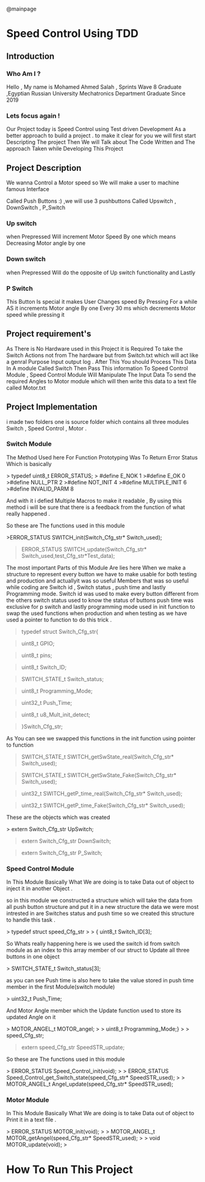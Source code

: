 @mainpage
<h1>Speed Control Using TDD</h1>

<h2> Introduction</h2>

<h3> Who Am I ?</h3>
<p>

Hello , My name is Mohamed Ahmed Salah , Sprints Wave 8 Graduate ,Egyptian Russian University Mechatronics Department Graduate Since 2019 

<h3> Lets focus again !</h3>
<p>
Our Project today is Speed Control using Test driven Development As a better approach to build a project . to make it clear for you we will  first start Descripting The project Then We will Talk about The Code Written and The approach Taken while Developing This Project    
</p>
<h2> Project Description </h2>
<p>
We wanna Control a Motor speed so We will make a user to machine famous Interface 
</p>
<p>
Called Push Buttons :) ,we will use 3 pushbuttons Called Upswitch , DownSwitch  , P_Switch 
</p>
<h3>  Up switch </h3>
<p>
when Prepressed Will increment Motor Speed By one which means Decreasing Motor angle by one 
</p>

<h3> Down switch</h3>
<p>
when Prepressed Will do the opposite of Up switch functionality and Lastly 
</p>

<h3> P Switch </h3>
<p>
This Button Is special it makes User Changes speed By Pressing For a while AS it increments Motor angle By one Every 30 ms which decrements Motor speed while pressing it 
</p>

<h2> Project requirement's</h2>
<p>
As There is No Hardware used in this Project it is Required To take the Switch Actions not from The hardware but from Switch.txt which will act like a genral Purpose Input output  log . After This You should Process This Data In A module Called Switch Then Pass This information To Speed Control Module , Speed Control Module Will Manipulate The Input Data To send the required Angles to Motor module which will then write this data to a text file called Motor.txt
</p>
<h2> Project Implementation  </h2>
<p>
i made two folders one is source folder which contains all three modules 
Switch  , Speed Control , Motor .
</p>
<h3>  Switch Module </h3>
<p>
The Method Used here For Function Prototyping Was To Return Error Status 
Which is basically 
</p>
> typedef uint8_t ERROR_STATUS;
> #define E_NOK        1
>#define E_OK         0 
>#define NULL_PTR    2
>#define NOT_INIT    4
>#define MULTIPLE_INIT 6
>#define INVALID_PARM  8

<p>
And with it i defied Multiple Macros to make it readable , By using this  method i will be sure that there is a feedback from the function of what  really happened .

So these are The functions used in this module 
</p>
>ERROR_STATUS  SWITCH_init(Switch_Cfg_str* Switch_used);

>ERROR_STATUS SWITCH_update(Switch_Cfg_str* Switch_used,test_Cfg_str*Test_data);
<p>
The most important Parts of this Module Are lies here When we make a structure to represent every button we have to make usable for both testing and production and actuallyit was so useful 
Members that was so useful while coding are Switch id , Switch status , push time and lastly Programming mode.
Switch id was used to make every button different from the others 
switch status used to know the status of buttons 
push time was exclusive for p switch 
and lastly programming mode used in init function to swap the used functions when production and when testing as we have used a pointer to function to do this trick .
</p>

>   typedef struct Switch_Cfg_str{

>	uint8_t GPIO;

>	uint8_t pins;

>	uint8_t Switch_ID;

>   SWITCH_STATE_t Switch_status;

>   uint8_t Programming_Mode;

>   uint32_t Push_Time;

>   uint8_t u8_Mult_init_detect;

>   }Switch_Cfg_str;
<p>
As You can see we swapped this functions in the init function using pointer to function 
</p>

>SWITCH_STATE_t  SWITCH_getSwState_real(Switch_Cfg_str* Switch_used);

>SWITCH_STATE_t  SWITCH_getSwState_Fake(Switch_Cfg_str* Switch_used);

>uint32_t  SWITCH_getP_time_real(Switch_Cfg_str* Switch_used);

>uint32_t  SWITCH_getP_time_Fake(Switch_Cfg_str* Switch_used);
<p>
These are the objects which was created
</p>
>   extern Switch_Cfg_str UpSwitch;

>   extern Switch_Cfg_str DownSwitch;

>   extern Switch_Cfg_str P_Switch;


<h3>  Speed Control Module</h3>
<p>
In This Module Basically What We are doing is to take Data out of object to inject it in another Object . 

so in this module we constructed a structure which will take the data from all push button structure and put it in a new structure 
the data we were most intrested in are Switches status and push time so we created this structure to handle this task .
</p>
>  typedef struct speed_Cfg_str
>  
>  {  uint8_t Switch_ID[3];
<p>
So Whats really happening here is we used the switch id from switch module as an index to this array member of our struct to Update all three buttons in one object
</p>
>  SWITCH_STATE_t Switch_status[3];
<p>
as you can see Push time is also here to take the value stored in push time member in the first Module(switch module)
</p>
>	uint32_t Push_Time;
<p>
And Motor Angle member which the Update function used to store its updated Angle on it 
</p>
>   MOTOR_ANGEL_t MOTOR_angel;
>   
>  uint8_t Programming_Mode;}
>
>  speed_Cfg_str;

> extern speed_Cfg_str SpeedSTR_update;
<p>
 So these are The functions used in this module
 </p>
>   ERROR_STATUS Speed_Control_init(void);
>   
>	ERROR_STATUS Speed_Control_get_Switch_state(speed_Cfg_str* SpeedSTR_used);
>   
>   MOTOR_ANGEL_t Angel_update(speed_Cfg_str* SpeedSTR_used);


<h3>  Motor Module</h3>
<p>
In This Module Basically What We are doing is to take Data out of object to Print it in a text file  . 
</p>
>	 ERROR_STATUS MOTOR_init(void);
>			
>	MOTOR_ANGEL_t MOTOR_getAngel(speed_Cfg_str* SpeedSTR_used);
>			
>	void MOTOR_update(void);
>

<h1> How To Run This Project  </h1>

